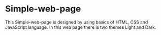 # Simple-web-page
This Simple-web-page is designed by using basics of HTML, CSS and JavaScript language.
In this web page there is two themes Light and Dark.
